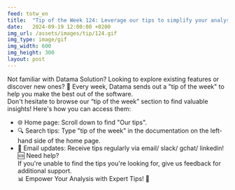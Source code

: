 ```yaml
---
feed: totw_en
title:  "Tip of the Week 124: Leverage our tips to simplify your analysis🌟"
date:   2024-09-19 12:00:00 +0200
img_url: /assets/images/tip/124.gif
img_type: image/gif
img_width: 600
img_height: 300
layout: post
---
```


Not familiar with Datama Solution? Looking to explore existing features or discover new ones? 🤔
Every week, Datama sends out a "tip of the week" to help you make the best out of the software.  
Don't hesitate to browse our “tip of the week” section to find valuable insights! Here's how you can access them:
  * 🌐 Home page: Scroll down to find "Our tips".
  * 🔍 Search tips: Type "tip of the week" in the documentation on the left-hand side of the home page.
  * 📧 Email updates: Receive tips regularly via email/ slack/ gchat/ linkedin!
🆘 Need help?  
If you're unable to find the tips you're looking for, give us feedback for additional support.  
📊 Empower Your Analysis with Expert Tips! 🧠
